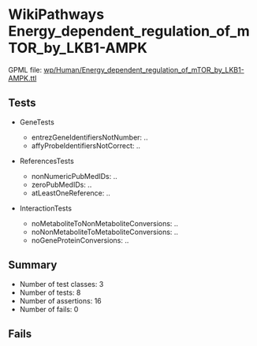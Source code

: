 # WikiPathways Energy_dependent_regulation_of_mTOR_by_LKB1-AMPK

GPML file: [wp/Human/Energy_dependent_regulation_of_mTOR_by_LKB1-AMPK.ttl](../wp/Human/Energy_dependent_regulation_of_mTOR_by_LKB1-AMPK.ttl)

## Tests

* GeneTests
    * entrezGeneIdentifiersNotNumber: ..
    * affyProbeIdentifiersNotCorrect: ..

* ReferencesTests
    * nonNumericPubMedIDs: ..
    * zeroPubMedIDs: ..
    * atLeastOneReference: ..

* InteractionTests
    * noMetaboliteToNonMetaboliteConversions: ..
    * noNonMetaboliteToMetaboliteConversions: ..
    * noGeneProteinConversions: ..

## Summary

* Number of test classes: 3
* Number of tests: 8
* Number of assertions: 16
* Number of fails: 0

## Fails

